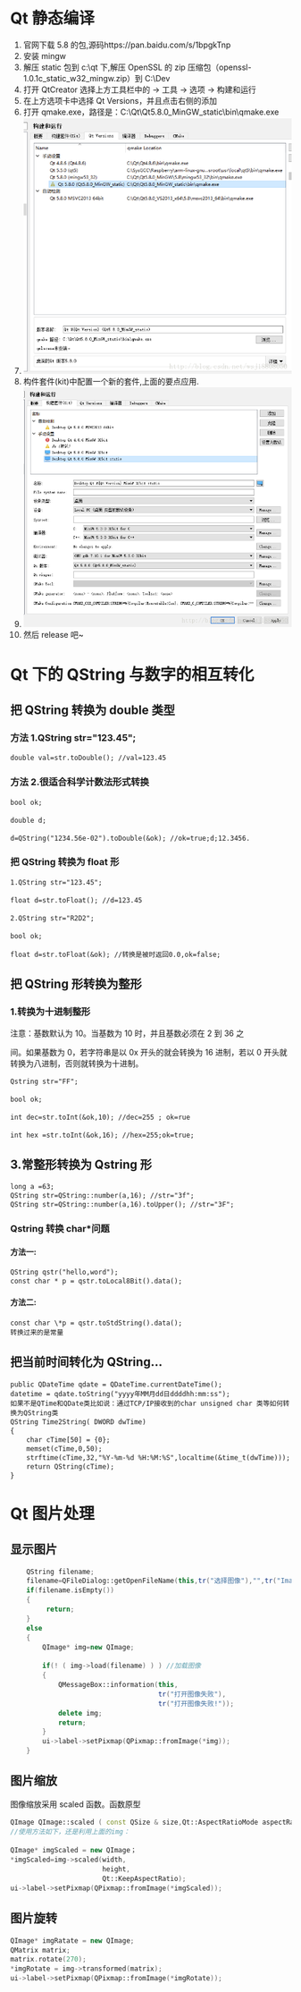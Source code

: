 # Qt 静态编译

1.  官网下载 5.8 的包,源码https://pan.baidu.com/s/1bpgkTnp
2.  安装 mingw
3.  解压 static 包到 c:\qt 下,解压 OpenSSL 的 zip 压缩包（openssl-1.0.1c_static_w32_mingw.zip）到 C:\Dev
4.  打开 QtCreator 选择上方工具栏中的 -> 工具 -> 选项 -> 构建和运行
5.  在上方选项卡中选择 Qt Versions，并且点击右侧的添加
6.  打开 qmake.exe，路径是：C:\Qt\Qt5.8.0_MinGW_static\bin\qmake.exe
7.  <img src="qt静态编译1.png">
8.  构件套件(kit)中配置一个新的套件,上面的要点应用.
9.  <img src="qt静态编译2.png">
10. 然后 release 吧~

# Qt 下的 QString 与数字的相互转化

## 把 QString 转换为 double 类型

### 方法 1.QString str="123.45";

    double val=str.toDouble(); //val=123.45

### 方法 2.很适合科学计数法形式转换

    bool ok;

    double d;

    d=QString("1234.56e-02").toDouble(&ok); //ok=true;d;12.3456.

### 把 QString 转换为 float 形

    1.QString str="123.45";

    float d=str.toFloat(); //d=123.45

    2.QString str="R2D2";

    bool ok;

    float d=str.toFloat(&ok); //转换是被时返回0.0,ok=false;

## 把 QString 形转换为整形

### 1.转换为十进制整形

注意：基数默认为 10。当基数为 10 时，并且基数必须在 2 到 36 之

间。如果基数为 0，若字符串是以 0x 开头的就会转换为 16 进制，若以 0 开头就转换为八进制，否则就转换为十进制。

    Qstring str="FF";

    bool ok;

    int dec=str.toInt(&ok,10); //dec=255 ; ok=rue

    int hex =str.toInt(&ok,16); //hex=255;ok=true;

## 3.常整形转换为 Qstring 形

    long a =63;
    QString str=QString::number(a,16); //str="3f";
    QString str=QString::number(a,16).toUpper(); //str="3F";

### Qstring 转换 char\*问题

#### 方法一:

    QString qstr("hello,word");
    const char * p = qstr.toLocal8Bit().data();

#### 方法二:

    const char \*p = qstr.toStdString().data();
    转换过来的是常量

## 把当前时间转化为 QString...

    public QDateTime qdate = QDateTime.currentDateTime();
    datetime = qdate.toString("yyyy年MM月dd日ddddhh:mm:ss");
    如果不是QTime和QDate类比如说：通过TCP/IP接收到的char unsigned char 类等如何转换为QString类
    QString Time2String( DWORD dwTime)
    {
        char cTime[50] = {0};
        memset(cTime,0,50);
        strftime(cTime,32,"%Y-%m-%d %H:%M:%S",localtime(&time_t(dwTime)));
        return QString(cTime);
    }

# Qt 图片处理

## 显示图片

```cpp
    QString filename;
    filename=QFileDialog::getOpenFileName(this,tr("选择图像"),"",tr("Images (*.png *.bmp *.jpg *.tif *.GIF )"));
    if(filename.isEmpty())
    {
         return;
    }
    else
    {
        QImage* img=new QImage;

        if(! ( img->load(filename) ) ) //加载图像
        {
            QMessageBox::information(this,
                                     tr("打开图像失败"),
                                     tr("打开图像失败!"));
            delete img;
            return;
        }
        ui->label->setPixmap(QPixmap::fromImage(*img));
    }
```

## 图片缩放

图像缩放采用 scaled 函数。函数原型

```cpp
QImage QImage::scaled ( const QSize & size,Qt::AspectRatioMode aspectRatioMode = Qt::IgnoreAspectRatio, Qt::TransformationModetransformMode = Qt::FastTransformation ) const
//使用方法如下，还是利用上面的img：

QImage* imgScaled = new QImage；
*imgScaled=img->scaled(width,
                       height,
                       Qt::KeepAspectRatio);
ui->label->setPixmap(QPixmap::fromImage(*imgScaled));
```

## 图片旋转

```cpp
QImage* imgRatate = new QImage;
QMatrix matrix;
matrix.rotate(270);
*imgRotate = img->transformed(matrix);
ui->label->setPixmap(QPixmap::fromImage(*imgRotate));
```
